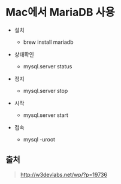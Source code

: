 # Mac에서 MariaDB 사용

- 설치
  - brew install mariadb

- 상태확인
  - mysql.server status
- 정지
  - mysql.server stop
- 시작
  - mysql.server start

- 접속
  - mysql -uroot



## 출처

> http://w3devlabs.net/wp/?p=19736